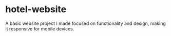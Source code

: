 # hotel-website
A basic website project I made focused on functionality and design, making it responsive for mobile devices. 
